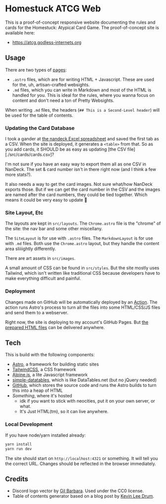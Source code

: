 # Homestuck ATCG Web
This is a proof-of-concept responsive website documenting the rules and cards for the Homestuck: Atypical Card Game. The proof-of-concept site is available here:

- https://atcg.godless-internets.org

## Usage
There are two types of [pages](./src/pages): 

- `.astro` files, which are for writing HTML + Javascript. These are used for the, uh, artisan-crafted websights.
- `.md` files, which you can write in Markdown and most of the HTML is handled for you. This is ideal for the rules, where you wanna focus on content and don't need a ton of Pretty Websights.

When writing `.md` files, the headers (`## This is a Second-Level header`) will be used for the table of contents.

### Updating the Card Database
I took a gander at [the nandeck Excel spreadsheet](https://discord.com/channels/1097910841770262600/1097911414548594698/1134311635855605790) and saved the first tab as a CSV. When the site is deployed, it generates a `<table>` from that. So as you add cards, it SHOULD be as easy as updating [the CSV file][./src/cards/cards.csv]?

I'm not sure if you have an easy way to export them all as one CSV in NanDeck. The set & card number isn't in there right now (and I think a few more stats?). 

It also needs a way to get the card images. Not sure what/how NanDeck exports those. But if we can get the card number in the CSV and the images are named after the card numbers, they could be tied together. Which means it could be very easy to update :eyes:

### Site Layout, Etc
The layouts are kept in `src/layouts`. The `Chrome.astro` file is the "chrome" of the site: the nav bar and some other miscellany. 

The `SiteLayout` is for use with `.astro` files. The `MarkdownLayout` is for use with `.md` files. Both use the `Chrome.astro` layout, but they handle the content area sliiiightly differently.

There are art assets in `src/images`.

A small amount of CSS can be found in `src/styles`. But the site mostly uses Tailwind, which isn't written like traditional CSS because developers have to make everything difficult and painful.

### Deployment
Changes made on GitHub will be automatically deployed by an [Action](https://github.com/nie7321/homestuck-atcg/actions). The action runs Astro's process to turn all the files into some HTML/CSS/JS files and send them to a webserver.

Right now, the site is deploying to my account's GitHub Pages. But [the prepared HTML files](https://github.com/nie7321/homestuck-atcg/tree/gh-pages) can be delivered anywhere.

## Tech
This is build with the following components:

- [Astro](https://astro.build/), a framework for building static sites
- [TailwindCSS](https://tailwindcss.com/), a CSS framework
- [Alpine.js](https://alpinejs.dev/), a lite Javascript framework
- [simple-datatables](https://github.com/fiduswriter/simple-datatables/tree/main), which is like DataTables.net (but no jQuery needed)
- [GitHub](https://github.com), which stores the source code and runs the Astro builds to turn this into a heap of HTML
- *Something*, where it's hosted 
  - idk if you want to stick with neocities, put it on your own server, or what.
  - It's Just HTML(tm), so it can live anywhere.

### Local Development
If you have node/yarn installed already:

```sh
yarn install
yarn run dev
```

The site should start on `http://localhost:4321` or something. It will tell you the correct URL. Changes should be reflected in the browser immediately.

## Credits
- Discord logo vector by [Gil Barbara](https://github.com/gilbarbara/logos). Used under the CC0 license.
- Table of contents generator based on a blog post by [Kevin Lee Drum](https://kld.dev/building-table-of-contents/).